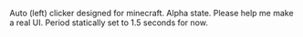 Auto (left) clicker designed for minecraft.
Alpha state.
Please help me make a real UI.
Period statically set to 1.5 seconds for now.